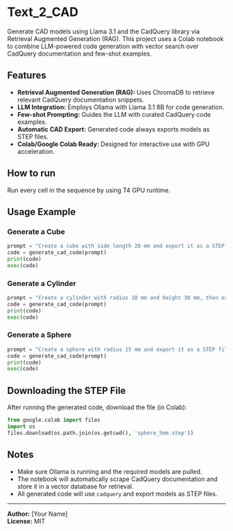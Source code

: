 # Text_2_CAD

Generate CAD models using Llama 3.1 and the CadQuery library via Retrieval Augmented Generation (RAG). This project uses a Colab notebook to combine LLM-powered code generation with vector search over CadQuery documentation and few-shot examples.

## Features

- **Retrieval Augmented Generation (RAG):** Uses ChromaDB to retrieve relevant CadQuery documentation snippets.
- **LLM Integration:** Employs Ollama with Llama 3.1 8B for code generation.
- **Few-shot Prompting:** Guides the LLM with curated CadQuery code examples.
- **Automatic CAD Export:** Generated code always exports models as STEP files.
- **Colab/Google Colab Ready:** Designed for interactive use with GPU acceleration.

## How to run
Run every cell in the sequence by using T4 GPU runtime.

## Usage Example

### Generate a Cube

```python
prompt = "Create a cube with side length 20 mm and export it as a STEP file."
code = generate_cad_code(prompt)
print(code)
exec(code)
```

### Generate a Cylinder

```python
prompt = "Create a cylinder with radius 10 mm and height 30 mm, then export it as a STEP file."
code = generate_cad_code(prompt)
print(code)
exec(code)
```

### Generate a Sphere

```python
prompt = "Create a sphere with radius 15 mm and export it as a STEP file."
code = generate_cad_code(prompt)
print(code)
exec(code)
```

## Downloading the STEP File

After running the generated code, download the file (in Colab):

```python
from google.colab import files
import os
files.download(os.path.join(os.getcwd(), 'sphere_5mm.step'))
```

## Notes

- Make sure Ollama is running and the required models are pulled.
- The notebook will automatically scrape CadQuery documentation and store it in a vector database for retrieval.
- All generated code will use `cadquery` and export models as STEP files.

---

**Author:** [Your Name]  
**License:** MIT
